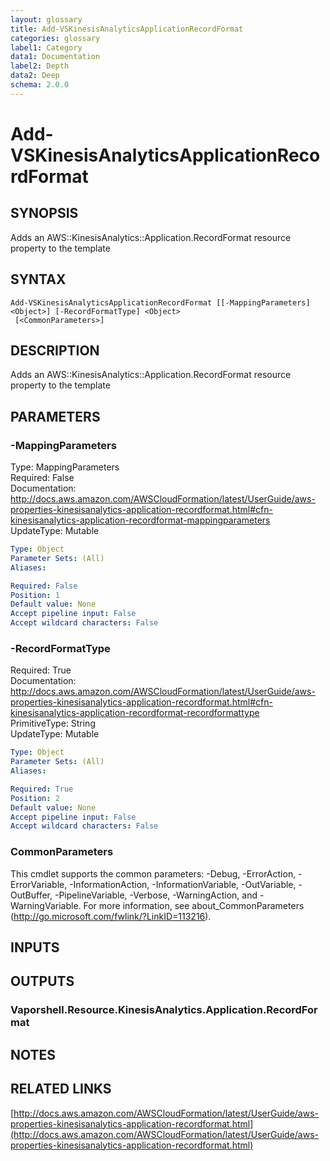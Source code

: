 ```yaml
---
layout: glossary
title: Add-VSKinesisAnalyticsApplicationRecordFormat
categories: glossary
label1: Category
data1: Documentation
label2: Depth
data2: Deep
schema: 2.0.0
---
```


# Add-VSKinesisAnalyticsApplicationRecordFormat

## SYNOPSIS
Adds an AWS::KinesisAnalytics::Application.RecordFormat resource property to the template

## SYNTAX

```
Add-VSKinesisAnalyticsApplicationRecordFormat [[-MappingParameters] <Object>] [-RecordFormatType] <Object>
 [<CommonParameters>]
```

## DESCRIPTION
Adds an AWS::KinesisAnalytics::Application.RecordFormat resource property to the template

## PARAMETERS

### -MappingParameters
Type: MappingParameters    
Required: False    
Documentation: http://docs.aws.amazon.com/AWSCloudFormation/latest/UserGuide/aws-properties-kinesisanalytics-application-recordformat.html#cfn-kinesisanalytics-application-recordformat-mappingparameters    
UpdateType: Mutable

```yaml
Type: Object
Parameter Sets: (All)
Aliases:

Required: False
Position: 1
Default value: None
Accept pipeline input: False
Accept wildcard characters: False
```

### -RecordFormatType
Required: True    
Documentation: http://docs.aws.amazon.com/AWSCloudFormation/latest/UserGuide/aws-properties-kinesisanalytics-application-recordformat.html#cfn-kinesisanalytics-application-recordformat-recordformattype    
PrimitiveType: String    
UpdateType: Mutable

```yaml
Type: Object
Parameter Sets: (All)
Aliases:

Required: True
Position: 2
Default value: None
Accept pipeline input: False
Accept wildcard characters: False
```

### CommonParameters
This cmdlet supports the common parameters: -Debug, -ErrorAction, -ErrorVariable, -InformationAction, -InformationVariable, -OutVariable, -OutBuffer, -PipelineVariable, -Verbose, -WarningAction, and -WarningVariable.
For more information, see about_CommonParameters (http://go.microsoft.com/fwlink/?LinkID=113216).

## INPUTS

## OUTPUTS

### Vaporshell.Resource.KinesisAnalytics.Application.RecordFormat

## NOTES

## RELATED LINKS

[http://docs.aws.amazon.com/AWSCloudFormation/latest/UserGuide/aws-properties-kinesisanalytics-application-recordformat.html](http://docs.aws.amazon.com/AWSCloudFormation/latest/UserGuide/aws-properties-kinesisanalytics-application-recordformat.html)

